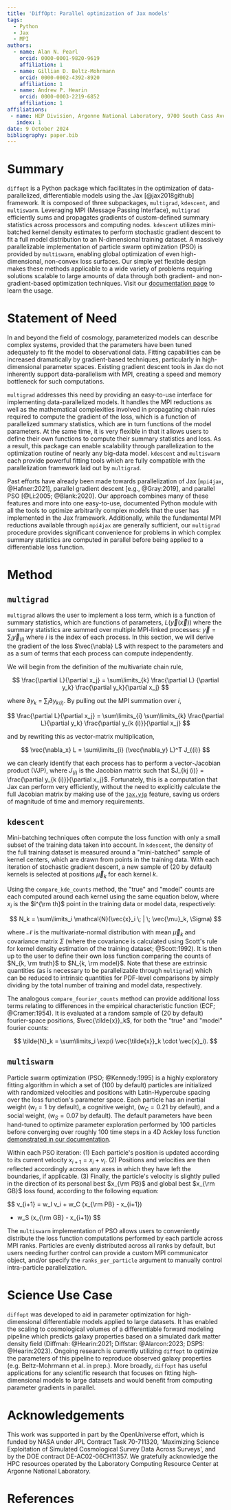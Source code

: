 ```yaml
---
title: 'DiffOpt: Parallel optimization of Jax models'
tags:
  - Python
  - Jax
  - MPI
authors:
  - name: Alan N. Pearl
    orcid: 0000-0001-9820-9619
    affiliation: 1
  - name: Gillian D. Beltz-Mohrmann
    orcid: 0000-0002-4392-8920
    affiliation: 1
  - name: Andrew P. Hearin
    orcid: 0000-0003-2219-6852
    affiliation: 1
affiliations:
 - name: HEP Division, Argonne National Laboratory, 9700 South Cass Avenue, Lemont, IL 60439, USA
   index: 1
date: 9 October 2024
bibliography: paper.bib
---
```


# Summary

`diffopt` is a Python package which facilitates in the optimization of 
data-parallelized, differentiable models using the Jax [@jax2018github] 
framework. It is composed of three subpackages, `multigrad`, `kdescent`, and 
`multiswarm`. Leveraging MPI (Message Passing Interface), `multigrad` 
efficiently sums and propagates gradients of custom-defined summary statistics 
across processors and computing nodes. `kdescent` utilizes mini-batched kernel 
density estimates to perform stochastic gradient descent to fit a full model 
distribution to an N-dimensional training dataset. A massively parallelizable 
implementation of particle swarm optimization (PSO) is provided by 
`multiswarm`, enabling global optimization of even high-dimensional, 
non-convex loss surfaces. Our simple yet flexible design makes these methods 
applicable to a wide variety of problems requiring solutions scalable 
to large amounts of data through both gradient- and non-gradient-based 
optimization techniques. Visit our 
[documentation page](https://diffopt.readthedocs.io) to learn the usage.


# Statement of Need

In and beyond the field of cosmology, parameterized models can describe 
complex systems, provided that the parameters have been tuned adequately to 
fit the model to observational data. Fitting capabilities can be increased 
dramatically by gradient-based techniques, particularly in high-dimensional 
parameter spaces. Existing gradient descent tools in Jax do not inherently 
support data-parallelism with MPI, creating a speed and memory bottleneck 
for such computations.

`multigrad` addresses this need by providing an easy-to-use interface for 
implementing data-parallelized models. It handles the MPI reductions as well 
as the mathematical complexities involved in propagating chain rules required 
to compute the gradient of the loss, which is a function of parallelized 
summary statistics, which are in turn functions of the model parameters. 
At the same time, it is very flexible in that it allows users to define their 
own functions to compute their summary statistics and loss. As a result, this 
package can enable scalability through parallelization to the optimization 
routine of nearly any big-data model. `kdescent` and `multiswarm` each provide 
powerful fitting tools which are fully compatible with the parallelization 
framework laid out by `multigrad`.

Past efforts have already been made towards parallelization of Jax [`mpi4jax`, @Hafner:2021], parallel gradient descent [e.g., @Gray:2019], and parallel PSO [@Li:2005; @Blank:2020]. Our approach combines many of these features and more into one easy-to-use, documented Python module with all the tools to optimize arbitrarily complex models that the user has implemented in the Jax framework. Additionally, while the fundamental MPI reductions available through `mpi4jax` are generally sufficient, our `multigrad` procedure provides significant convenience for problems in which complex summary statistics are computed in parallel before being applied to a differentiable loss function.

# Method

## `multigrad`

`multigrad` allows the user to implement a loss term, which is a function of 
summary statistics, which are functions of parameters, $L(\vec{y}(\vec{x}))$ 
where the summary statistics are summed over multiple MPI-linked processes: 
$\vec{y} = \sum_i\vec{y}_{(i)}$ where $i$ is the index of each process. In 
this section, we will derive the gradient of the loss $\vec{\nabla} L$ with 
respect to the parameters and as a sum of terms that each process can compute 
independently.

We will begin from the definition of the multivariate chain rule,

$$ \frac{\partial L}{\partial x_j} = \sum\limits_{k} \frac{\partial L}
{\partial y_k} \frac{\partial y_k}{\partial x_j} $$

where $\partial y_k$ = $\sum_i\partial y_{k (i)}$. By pulling out the MPI 
summation over $i$,

$$ \frac{\partial L}{\partial x_j} = \sum\limits_{i} \sum\limits_{k} 
\frac{\partial L}{\partial y_k} \frac{\partial y_{k (i)}}{\partial x_j} $$

and by rewriting this as vector-matrix multiplication,

$$ \vec{\nabla_x} L = \sum\limits_{i} (\vec{\nabla_y} L)^T J_{(i)} $$

we can clearly identify that each process has to perform a vector-Jacobian 
product (VJP), where $J_{(i)}$ is the Jacobian matrix such that 
$J_{kj (i)} = \frac{\partial y_{k (i)}}{\partial x_j}$. Fortunately, this is a 
computation that Jax can perform very efficiently, without the need to 
explicitly calculate the full Jacobian matrix by making use of the
[`jax.vjp`](https://jax.readthedocs.io/en/latest/_autosummary/jax.vjp.html) 
feature, saving us orders of magnitude of time and memory requirements.

## `kdescent`

Mini-batching techniques often compute the loss function with only a small 
subset of the training data taken into account. In `kdescent`, the density of 
the full training dataset is measured around a "mini-batched" sample of kernel 
centers, which are drawn from points in the training data. With each iteration 
of stochastic gradient descent, a new sample of (20 by default) kernels is 
selected at positions $\vec{\mu}_k$ for each kernel $k$.

Using the `compare_kde_counts` method, the "true" and "model" counts are each 
computed around each kernel using the same equation below, where $x_i$ is the 
$i^{\rm th}$ point in the training data or model data, respectively:

$$ N_k = \sum\limits_i \mathcal{N}(\vec{x}_i \; | \; \vec{\mu}_k, \Sigma) $$

where $\mathcal{N}$ is the multivariate-normal distribution with mean 
$\vec{\mu}_k$ and covariance matrix $\Sigma$ (where the covariance is 
calculated using Scott's rule for kernel density estimation of the training 
dataset; @Scott:1992). It is then up to the user to define their own loss 
function comparing the counts of $N_{k, \rm truth}$ to $N_{k, \rm model}$. 
Note that these are extrinsic quantities (as is necessary to be parallelizable 
through `multigrad`) which can be reduced to intrinsic quantities for 
PDF-level comparisons by simply dividing by the total number of training and 
model data, respectively.

The analogous `compare_fourier_counts` method can provide additional loss 
terms relating to differences in the empirical characteristic function (ECF; 
@Cramer:1954). It is evaluated at a random sample of (20 by default) 
fourier-space positions, $\vec{\tilde{x}}_k$, for both the "true" and "model" 
fourier counts:

$$ \tilde{N}_k = \sum\limits_i \exp(i \vec{\tilde{x}}_k \cdot \vec{x}_i). $$

## `multiswarm`

Particle swarm optimization (PSO; @Kennedy:1995) is a highly exploratory 
fitting algorithm in which a set of (100 by default) particles are initialized 
with randomized velocities and positions with Latin-Hypercube spacing over the 
loss function's parameter space. Each particle has an inertial weight 
($w_I = 1$ by default), a cognitive weight, ($w_C = 0.21$ by default), and a 
social weight, ($w_S = 0.07$ by default). The default parameters have been 
hand-tuned to optimize parameter exploration performed by 100 particles before 
converging over roughly 100 time steps in a 4D Ackley loss function 
[demonstrated in our documentation](
  https://diffopt.readthedocs.io/en/latest/multiswarm/intro.html).

Within each PSO iteration: (1) Each particle's position is updated according 
to its current velocity $x_{i+1} = x_i + v_i$. (2) Positions and velocities 
are then reflected accordingly across any axes in which they have left the 
boundaries, if applicable. (3) Finally, the particle's velocity is slightly 
pulled in the direction of its personal best $x_{\rm PB}$ and global best 
$x_{\rm GB}$ loss found, according to the following equation:

$$ v_{i+1} = w_I v_i + w_C (x_{\rm PB} - x_{i+1}) 
+ w_S (x_{\rm GB} - x_{i+1}) $$

The `multiswarm` implementation of PSO allows users to conveniently distribute 
the loss function computations performed by each particle across MPI ranks. 
Particles are evenly distributed across all ranks by default, but users 
needing further control can provide a custom MPI communicator object, and/or 
specify the `ranks_per_particle` argument to manually control intra-particle 
parallelization.

# Science Use Case

`diffopt` was developed to aid in parameter optimization for high-dimensional 
differentiable models applied to large datasets. It has enabled the scaling to 
cosmological volumes of a differentiable forward modeling pipeline which 
predicts galaxy properties based on a simulated dark matter density field 
(Diffmah: @Hearin:2021; Diffstar: @Alarcon:2023; DSPS: @Hearin:2023). Ongoing 
research is currently utilizing `diffopt` to optimize the parameters of this 
pipeline to reproduce observed galaxy properties (e.g. Beltz-Mohrmann et al. 
in prep.). More broadly, `diffopt` has useful applications for any scientific 
research that focuses on fitting high-dimensional models to large datasets and 
would benefit from computing parameter gradients in parallel.

# Acknowledgements
This work was supported in part by the OpenUniverse effort, which is funded by 
NASA under JPL Contract Task 70-711320, 'Maximizing Science Exploitation of 
Simulated Cosmological Survey Data Across Surveys', and by the DOE contract 
DE-AC02-06CH11357. We gratefully acknowledge the HPC resources operated by the 
Laboratory Computing Resource Center at Argonne National Laboratory.

# References
